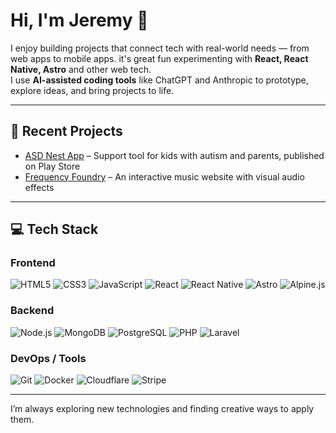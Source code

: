 # Hi, I'm Jeremy 👋

I enjoy building projects that connect tech with real-world needs — from web apps to mobile apps. it's great fun experimenting with **React, React Native, Astro** and other web tech.  
I use **AI-assisted coding tools** like ChatGPT and Anthropic to prototype, explore ideas, and bring projects to life.

---

## 🚀 Recent Projects

- [ASD Nest App](https://play.google.com/store/apps/details?id=com.jeremyxn.asdnest) – Support tool for kids with autism and parents, published on Play Store  
- [Frequency Foundry](https://www.thefrequencyfoundry.com/) – An interactive music website with visual audio effects  

---

## 💻 Tech Stack

### Frontend
![HTML5](https://img.shields.io/badge/HTML5-E34F26?style=for-the-badge&logo=html5&logoColor=white) 
![CSS3](https://img.shields.io/badge/CSS3-1572B6?style=for-the-badge&logo=css3&logoColor=white) 
![JavaScript](https://img.shields.io/badge/JavaScript-F7DF1E?style=for-the-badge&logo=javascript&logoColor=black) 
![React](https://img.shields.io/badge/React-61DAFB?style=for-the-badge&logo=react&logoColor=black) 
![React Native](https://img.shields.io/badge/React_Native-61DAFB?style=for-the-badge&logo=react&logoColor=black) 
![Astro](https://img.shields.io/badge/Astro-FF5D01?style=for-the-badge&logo=astro&logoColor=white) 
![Alpine.js](https://img.shields.io/badge/Alpine.js-8BC0D0?style=for-the-badge&logo=alpine.js&logoColor=white) 

### Backend
![Node.js](https://img.shields.io/badge/Node.js-339933?style=for-the-badge&logo=nodedotjs&logoColor=white)
![MongoDB](https://img.shields.io/badge/MongoDB-47A248?style=for-the-badge&logo=mongodb&logoColor=white)
![PostgreSQL](https://img.shields.io/badge/PostgreSQL-4169E1?style=for-the-badge&logo=postgresql&logoColor=white)
![PHP](https://img.shields.io/badge/PHP-777BB4?style=for-the-badge&logo=php&logoColor=white) 
![Laravel](https://img.shields.io/badge/Laravel-FF2D20?style=for-the-badge&logo=laravel&logoColor=white) 

### DevOps / Tools
![Git](https://img.shields.io/badge/Git-F05032?style=for-the-badge&logo=git&logoColor=white)
![Docker](https://img.shields.io/badge/Docker-2496ED?style=for-the-badge&logo=docker&logoColor=white) 
![Cloudflare](https://img.shields.io/badge/Cloudflare-F38020?style=for-the-badge&logo=cloudflare&logoColor=white) 
![Stripe](https://img.shields.io/badge/Stripe-635BFF?style=for-the-badge&logo=stripe&logoColor=white) 

---

I’m always exploring new technologies and finding creative ways to apply them.


          







